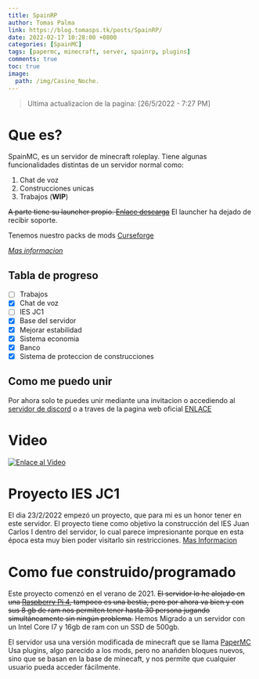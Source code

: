 ```yaml
---
title: SpainRP
author: Tomas Palma
link: https://blog.tomasps.tk/posts/SpainRP/
date: 2022-02-17 10:28:00 +0800
categories: [SpainMC]
tags: [papermc, minecraft, server, spainrp, plugins]
comments: true
toc: true
image:
  path: /img/Casino_Noche.
---
```

> Ultima actualizacion de la pagina: [26/5/2022 - 7:27 PM]

<script async src="https://pagead2.googlesyndication.com/pagead/js/adsbygoogle.js?client=ca-pub-2222722364737673"
     crossorigin="anonymous"></script>
<!-- 1 -->
<ins class="adsbygoogle"
     style="display:block"
     data-ad-client="ca-pub-2222722364737673"
     data-ad-slot="3718120678"
     data-ad-format="auto"
     data-full-width-responsive="true"></ins>
<script>
     (adsbygoogle = window.adsbygoogle || []).push({});
</script>

# Que es?

SpainMC, es un servidor de minecraft roleplay.
Tiene algunas funcionalidades distintas de un servidor normal como:
1. Chat de voz
2. Construcciones unicas
3. Trabajos (**WIP**)

~~A parte tiene su launcher propio. [Enlace descarga](https://github.com/SpainRPServer/launcher/releases/latest)~~
El launcher ha dejado de recibir soporte.

Tenemos nuestro packs de mods [Curseforge](https://www.curseforge.com/minecraft/modpacks/spainrp)

[*Mas informacion*](https://spainrp.ga)

## Tabla de progreso

- [ ] Trabajos
- [x] Chat de voz
- [ ] IES JC1
- [x] Base del servidor
- [x] Mejorar estabilidad
- [x] Sistema economia
- [x] Banco
- [x] Sistema de proteccion de construcciones
## Como me puedo unir

Por ahora solo te puedes unir mediante una invitacion o accediendo al [servidor de discord](https://discord.gg/HkVrdcsM4s) o a traves de la pagina web oficial [ENLACE](https://spainrp.ga)

# Video

[![Enlace al Video](https://img.youtube.com/vi/UqOT1DzcRMo/maxresdefault.jpg)](https://youtu.be/UqOT1DzcRMo)


# Proyecto IES JC1

El dia 23/2/2022 empezó un proyecto, que para mi es un honor tener en este servidor.
El proyecto tiene como objetivo la construcción del IES Juan Carlos I dentro del servidor, lo cual parece impresionante porque en esta época esta muy bien poder visitarlo sin restricciones.
[Mas Informacion](https://wiki.spainrp.ga/Proyecto%20IES%20JC1/)

# Como fue construido/programado

Este proyecto comenzó en el verano de 2021.
~~El servidor lo he alojado en una [Raspberry Pi 4](https://www.raspberrypi.com/products/raspberry-pi-4-model-b/), tampoco es una bestia, pero por ahora va bien y con sus 8 gb de ram nos permiten tener hasta 30 persona jugando simultáneamente sin ningún problema.~~
Hemos Migrado a un servidor con un Intel Core I7 y 16gb de ram con un SSD de 500gb.


El servidor usa una versión modificada de minecraft que se llama [PaperMC](https://papermc.io/)
Usa plugins, algo parecido a los mods, pero no anañden bloques nuevos, sino que se basan en la base de minecaft, y nos permite que cualquier usuario pueda acceder fácilmente.
